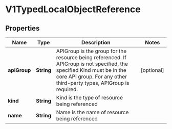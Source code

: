 

# V1TypedLocalObjectReference

## Properties

Name | Type | Description | Notes
------------ | ------------- | ------------- | -------------
**apiGroup** | **String** | APIGroup is the group for the resource being referenced. If APIGroup is not specified, the specified Kind must be in the core API group. For any other third-party types, APIGroup is required. |  [optional]
**kind** | **String** | Kind is the type of resource being referenced | 
**name** | **String** | Name is the name of resource being referenced | 




